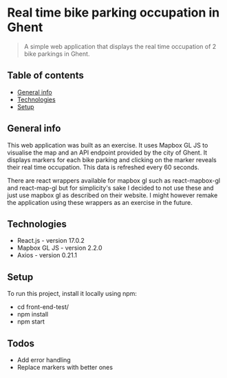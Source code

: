 # Real time bike parking occupation in Ghent
> A simple web application that displays the real time occupation of 2 bike parkings in Ghent.

## Table of contents
* [General info](#general-info)
* [Technologies](#technologies)
* [Setup](#setup)

## General info
This web application was built as an exercise. It uses Mapbox GL JS to visualise the map and an API endpoint provided by the city of Ghent. It displays markers for each bike parking and clicking on the marker reveals their real time occupation. This data is refreshed every 60 seconds.

There are react wrappers available for mapbox gl such as react-mapbox-gl and react-map-gl but for simplicity's sake I decided to not use these and just use mapbox gl as described on their website. I might however remake the application using these wrappers as an exercise in the future.

## Technologies
* React.js - version 17.0.2
* Mapbox GL JS - version 2.2.0
* Axios - version 0.21.1

## Setup
To run this project, install it locally using npm:
* cd front-end-test/
* npm install
* npm start

## Todos

* Add error handling
* Replace markers with better ones
